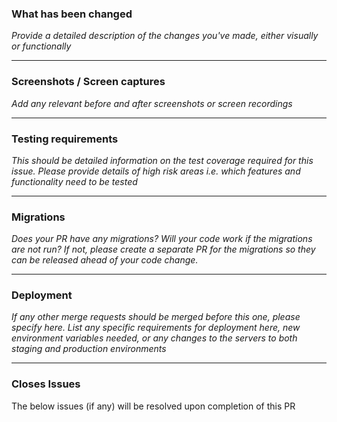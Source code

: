 ### What has been changed

_Provide a detailed description of the changes you've made, either visually or
functionally_

---

### Screenshots / Screen captures

_Add any relevant before and after screenshots or screen recordings_

---

### Testing requirements

_This should be detailed information on the test coverage required for this
issue. Please provide details of high risk areas i.e. which features and
functionality need to be tested_

---

### Migrations

_Does your PR have any migrations? Will your code work if the migrations are not run? If not, please create a separate PR for the migrations so they can be released ahead of your code change._

---

### Deployment

_If any other merge requests should be merged before this one, please specify here._
_List any specific requirements for deployment here, new environment variables needed, or any changes to the servers to both staging and production environments_

---

### Closes Issues

The below issues (if any) will be resolved upon completion of this PR
